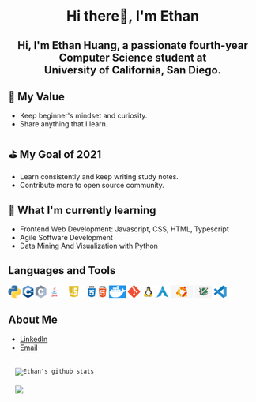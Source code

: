 <h1 align="center">Hi there👋, I'm Ethan</h1>
<h2 align="center">Hi, I'm Ethan Huang, a passionate fourth-year Computer Science student at <br> University of California, San Diego.</h3>

## 🎈 My Value
- Keep beginner's mindset and curiosity. <br>
- Share anything that I learn.

## ⛳ My Goal of 2021
- Learn consistently and keep writing study notes. <br>
- Contribute more to open source community.

## 🧠 What I'm currently learning
- Frontend Web Development: Javascript, CSS, HTML, Typescript
- Agile Software Development
- Data Mining And Visualization with Python

## Languages and Tools
<code><img height="25" src="media/python.png"></code>
<code><img height="25" src="media/cpp.png"></code>
<code><img height="25" src="media/c.png"></code>
<code><img height="25" src="media/java.png"></code>
<code><img height="25" src="media/js.png"></code>
<code><img height="25" src="media/css.png"></code>
<code><img height="25" src="media/html.png"></code>
<code><img height="25" src="media/docker.png"></code>
<code><img height="25" src="media/git.png"></code>
<code><img height="25" src="media/linux.png"></code>
<code><img height="25" src="media/arch.png"></code>
<code><img height="25" src="media/ubuntu.png"></code>
<code><img height="25" src="media/vim.png"></code>
<code><img height="25" src="media/vscode.png"></code>

## About Me
- [LinkedIn](https://www.linkedin.com/in/ethanhuang0606/)
- [Email](mailto:ethuang@ucsd.edu)

<code>
  <img align="center" src="https://github-readme-stats.vercel.app/api?username=ethanh6&show_icons=true&include_all_commits=true&theme=vue-dark" alt="Ethan's github stats"  width="48%"/>
</code>

<code>
  <img align="center" src="https://github-readme-stats.vercel.app/api/top-langs/?username=ethanh6&layout=compact&theme=vue-dark"  width="48%"/>
</code>
